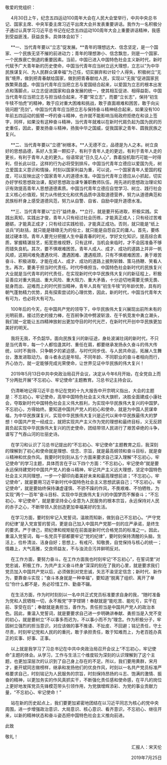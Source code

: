 
敬爱的党组织：

&emsp; 4月30日上午，纪念五四运动100周年大会在人民大会堂举行，中共中央总书记、国家主席、中央军委主席习近平出席大会并发表重要讲话。我作为一名积极分子通过认真学习习近平总书记在纪念五四运动100周年大会上重要讲话精神，我感到受益匪浅，获益良多。具体体会如下：

&emsp; **一、当代青年要以“立志”促发展。**青年的理想远大、信念坚定，是一个国家、一个民族无坚不摧的前进动力；青年的理想渺小、信念飘忽，则是一个国家、一个民族衰亡倒退的重要因素。当前，中国已进入中国特色社会主义新时代，新时代赋予广大青年新的历史使命，中国当代青年应当树立远大理想，立志以“为中华民族谋复兴、为人民群众谋幸福”为己任，切实摒弃和计较个人得失，积极树立“无我”境界，做到把青春献给国家，做到把青春献给人民，实现以“无我”促进国家民族繁荣昌盛。中国当代青年应当把立志与爱国结合起来，以爱国为立志的根本出发点和落脚点，以立志促进国家和自身发展的统一，使其相互促进、相得益彰。中国当代青年应当把立志与担当结合起来，不要“常立志”，而要“立长志”，保持“初生牛犊不怕虎”的精神，敢于应对重大困难和挑战，敢于直面艰难和困苦，敢于向尖锐问题“亮剑”。中国当代青年应当把立志与保持奋斗精神结合起来，如果没有100年前五四运动的振臂一呼的奋斗精神，也许就不能影响当局政府拒绝在和谈上签字，同样，如果没有这种奋斗精神，当代青年就难以在新时代肩负起为国为民的历史重任，因此，要发扬奋斗精神，扬我中华之国威，促我国家之青年、圆我民族之复兴。  

&emsp; **二、当代青年要以“立德”树根本。**人无德不立，品德是为人之本。树立良好的思想品德，系好人生第一颗扣子，有利于青年人走的更远，有利于青年人走的更长，有利于青年人走的更久。俗语常说“日久见人心”，靠着投机取巧可能一时得利，但长此以往，这样的行为必将受到排斥。中国当代青年立德应以爱国为先，树立爱国主义意识和情操，时刻以国家利益为重，可以说，一个国家青年人爱国的程度，可以反映出这个国家青年人的道德水准。中国当代青年立德应从小抓起，切实办好学校思想政治课，配好思想政治课专兼职教师队伍，用先进的思想政治理论知识有效提高青年人思想道德素质。中国当代青年立德应自觉学习、树立、践行社会主义核心价值观，努力从传统文化和优秀品质中汲取道德营养，努力从道德典范和民族标杆身上感受道德风范，努力从自警、自省、自励中提升道德水准。  

&emsp; **三、当代青年要以“立行”益终身。**立行，就是要开拓进取，积极实践。实践出真知，实践出才俊，青年人只有经过社会历练，才能真正成人；只有经过苦难磨砺，才能真正成才；只有经过实践检验，才能真正成功。否则，就只能是“纸上谈兵”的赵括，就只能是碌碌无为的俗士，就只能是自怨自艾的庸人。首先，要练就过硬本领。青年人要充分把握人生中最青春的时光，学好文化知识，提高综合素质，掌握精湛技艺，拓宽思维视野，只有这样，当机会来临时，才不会因准备不够而错失良机。其次，要不惧艰难困苦。青年人成人、成才、成功的道路上并非一帆风顺，这期间难免遭遇坎坷、遭遇困难、遭遇瓶颈，只有不惧艰难困苦，勇于艰苦奋斗、积极进取，才能在成人、成才、成功的道路上披荆斩棘、策马扬鞭、笑看人生。再次，要勇于担当时代责任。时代呼唤担当，中国特色社会新时代的民族复兴大业就是当代青年的时代责任，在实现新时代中华民族伟大复兴的新征程上，积极妥善应对重大挑战、重大风险、重大阻力、重大矛盾，十分迫切地需要无惧无畏、挺身而出、迎难而上的时代担当精神，青年人具有“初生牛犊”的年龄优势，具有的朝气蓬勃精力优势，具有探索尝试的心理优势，因此，新的时代，中国当代青年大有可为，也必将大有可为。

&emsp; 100年后的今天，在中国共产党的领导下，中华民族伟大复兴展现出前所未有的光明前景。接过历史的接力棒，在百舸争流中劈波斩浪、在千帆竞发中勇立潮头，我们就一定能让五四精神放射出更加夺目的时代光芒，在新时代开创中华民族更加美好的明天。

&emsp; 我将无我，不负韶华。面向民族复兴的新征途，身处波澜壮阔的新时代，不只是当代青年，每一个人都恰逢其时、重任在肩，都要继承发扬永久奋斗的伟大传统，以时不我待、只争朝夕的紧迫感，与时代同步伐、与人民共命运，拓展人生舞台，激发进取动力。奋斗者永远是年轻。不同年龄、不同职业的奋斗者相向而行，齐心协力，就一定能够完成光荣使命，让世界见证中华民族的伟大复兴！

&emsp; 2019年5月13日中共中央政治局召开会议，决定从今年6月开始，在全党自上而下分两批开展“不忘初心、牢记使命”主题教育。习总书记主持会议。

&emsp; 仍清晰地记得习近平总书记在党的十九大报告中开宗明义指出，大会的主题是：不忘初心，牢记使命，高举中国特色社会主义伟大旗帜，决胜全面建成小康社会，夺取新时代中国特色社会主义伟大胜利，为实现中华民族伟大复兴的中国梦。不忘初心，方得始终。要知道中国共产党人的初心和使命，就是为中国人民谋幸福，为中华民族谋复兴，实现中华民族伟大复兴是近代以来中华民族最伟大的梦想！中国共产党一经成立，就把实现共产主义作为党的理想和最终目标，义无反顾肩负起实现中华民族伟大复兴的历史使命，团结带领人民进行了艰苦卓绝的斗争，谱写了气吞山河的壮丽史诗。

&emsp; 在学习和认识了习总书记提出的“不忘初心、牢记使命”主题教育之后，我深刻的理解到了初心和使命就是理想、信念、宗旨，就是最高纲领和奋斗目标，就是奋斗精神和优良作风。我要时时刻刻从五个方面来要求自己深入理解“不忘初心，牢记使命”的学习主题，具体而言在于以下四个方面：“不忘初心，牢记使命”就是要永远保持建党时中国共产党人的奋斗精神，牢记共产主义远大理想，坚定中国特色社会主义共同理想，一步一个脚印向着美好未来和最高理想前进；“不忘初心，牢记使命”，就是要用习近平新时代中国特色社会主义思想武装自己；“不忘初心，牢记使命”，就是要始终保持谦虚谨慎、不骄不躁的作风，不畏艰难、不怕牺牲，为实现“两个一百年”奋斗目标、实现中华民族伟大复兴的中国梦而不懈奋斗；“不忘初心，牢记使命”，就是要坚持全心全意为人民服务的根本宗旨，永远保持对人民的赤子之心，不断带领人民创造更加幸福美好的生活。

&emsp; 在学习方面，要时刻牢记入党誓词，温故而知新，做到自己不忘初心。“严守党的纪律”是入党宣誓的誓词，更是自己加入中国共产党那一刻的庄严承诺，是终生的要求。严于律己，把纪律和规矩挺在前面是新时代合格党员的标准之一。因此，重温入党誓词，每一名党员干部都要牢记“党的纪律”，要时刻保持清醒的头脑，生活上，俭朴清淡、洁身自好；思想上，有戒尺、知敬畏，自觉保持与核心的统一；情趣上，大气高雅，交良师益友，不与浊流合污并鲜明反对。

&emsp; 在工作方面，要努力奋斗。在工作方面我也时刻牢记“不忘初心”，在誓词里“对党忠诚，积极工作，为共产主义奋斗终身”深深的刻在了我的心里，就是要求我们党员加入中国共产党以后，必须做到对党忠诚，矢志不渝坚定信念；新时代、新作为，要靠奋斗实现；“奋斗本身就是一种幸福”，要知道“脱离了组织、离开了单位”你什么都不是，务必珍惜工作、勤奋不辍。

&emsp; 在生活方面，作为时时刻刻以一名中共正式党员标准要求自身的我，“随时准备为党和人民牺牲一切，永不叛党”字字铿锵！奉献就是“能吃苦、能吃亏，实干在前、享受在后”；奉献就是勇担当，善作为。责任担当是中国共产党人的政治本色。因此，重温入党誓词，就是要要求自己进一步明确讲奉献、勇担当是入党不变的初心，就是要树立“不以事多而迟为，不以事小而不为”理念。作为积极分子，牢固树立强烈的担当意识，对应该做的事不推诿、不扯皮、不回避；铭记责任，守土尽责，时刻牢记党和人民的的重托，敢于承担责任，敢于知难而上，为老百姓办真正的实事、好事、正事。

&emsp; 以上就是我学习了习总书记在中共中央政治局召开会议上“不忘初心，牢记使命”主题的体会。从学习，工作与生活三个维度较为深刻的认识理解到了这个主题，也更加深层次的认识到了自己身上存在的不足。所以，我们要用黄群，宋月才，姜开斌同志做榜样，继承和发扬他们的优良作风，时刻以一名共产党员标准严格要求自己，时刻铭记为人民服务的宗旨，时刻保持昂扬的斗志、饱满的激情、振奋的精神，以更加务实的作风真抓实干，不断强化责任感和使命感，在平凡的岗位上更好地发挥党员先锋模范带头引领作用，为党旗增辉添彩、为党的事业贡献力量，“不忘初心、牢记使命！”

&emsp; 站在新的历史起点上，我们要更加紧密地团结在以习近平同志为核心的党中央周围，进一步增强政治意识、大局意识、核心意识、看齐意识，不忘初心、继往开来，以新的精神状态和奋斗姿态把中国特色社会主义推向前进。

此致

敬礼！

<p align="right">汇报人：宋天伦</p>
<p align="right">2019年7月25日</p>
